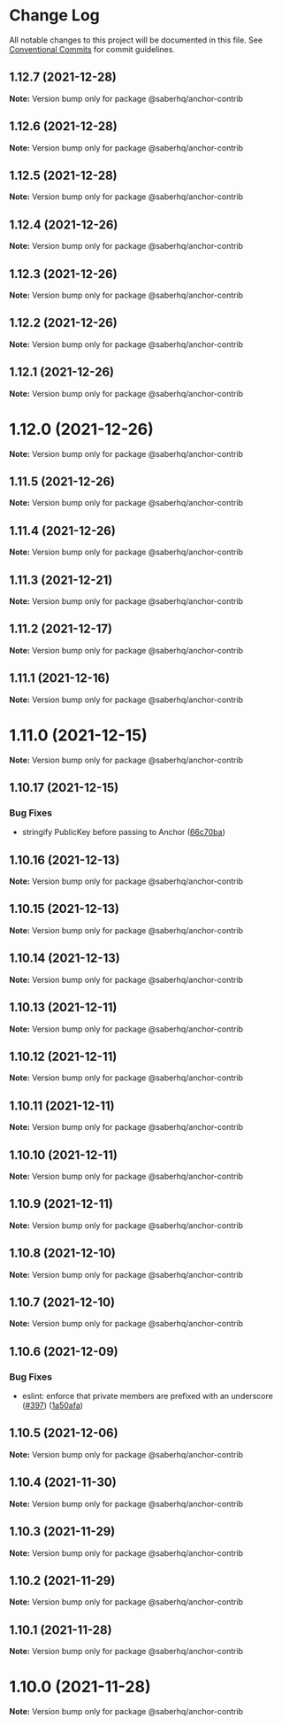 # Change Log

All notable changes to this project will be documented in this file.
See [Conventional Commits](https://conventionalcommits.org) for commit guidelines.

## 1.12.7 (2021-12-28)

**Note:** Version bump only for package @saberhq/anchor-contrib





## 1.12.6 (2021-12-28)

**Note:** Version bump only for package @saberhq/anchor-contrib





## 1.12.5 (2021-12-28)

**Note:** Version bump only for package @saberhq/anchor-contrib





## 1.12.4 (2021-12-26)

**Note:** Version bump only for package @saberhq/anchor-contrib





## 1.12.3 (2021-12-26)

**Note:** Version bump only for package @saberhq/anchor-contrib





## 1.12.2 (2021-12-26)

**Note:** Version bump only for package @saberhq/anchor-contrib





## 1.12.1 (2021-12-26)

**Note:** Version bump only for package @saberhq/anchor-contrib





# 1.12.0 (2021-12-26)

**Note:** Version bump only for package @saberhq/anchor-contrib





## 1.11.5 (2021-12-26)

**Note:** Version bump only for package @saberhq/anchor-contrib





## 1.11.4 (2021-12-26)

**Note:** Version bump only for package @saberhq/anchor-contrib





## 1.11.3 (2021-12-21)

**Note:** Version bump only for package @saberhq/anchor-contrib





## 1.11.2 (2021-12-17)

**Note:** Version bump only for package @saberhq/anchor-contrib





## 1.11.1 (2021-12-16)

**Note:** Version bump only for package @saberhq/anchor-contrib





# 1.11.0 (2021-12-15)

**Note:** Version bump only for package @saberhq/anchor-contrib





## 1.10.17 (2021-12-15)

### Bug Fixes

- stringify PublicKey before passing to Anchor ([66c70ba](https://github.com/saber-hq/saber-common/commit/66c70ba0c6fd88e9eb8a9361ce31c6c157d2f37d))

## 1.10.16 (2021-12-13)

**Note:** Version bump only for package @saberhq/anchor-contrib

## 1.10.15 (2021-12-13)

**Note:** Version bump only for package @saberhq/anchor-contrib

## 1.10.14 (2021-12-13)

**Note:** Version bump only for package @saberhq/anchor-contrib

## 1.10.13 (2021-12-11)

**Note:** Version bump only for package @saberhq/anchor-contrib

## 1.10.12 (2021-12-11)

**Note:** Version bump only for package @saberhq/anchor-contrib

## 1.10.11 (2021-12-11)

**Note:** Version bump only for package @saberhq/anchor-contrib

## 1.10.10 (2021-12-11)

**Note:** Version bump only for package @saberhq/anchor-contrib

## 1.10.9 (2021-12-11)

**Note:** Version bump only for package @saberhq/anchor-contrib

## 1.10.8 (2021-12-10)

**Note:** Version bump only for package @saberhq/anchor-contrib

## 1.10.7 (2021-12-10)

**Note:** Version bump only for package @saberhq/anchor-contrib

## 1.10.6 (2021-12-09)

### Bug Fixes

- eslint: enforce that private members are prefixed with an underscore ([#397](https://github.com/saber-hq/saber-common/issues/397)) ([1a50afa](https://github.com/saber-hq/saber-common/commit/1a50afaf13cb4389ba009fd4bdf206a4db2cad93))

## 1.10.5 (2021-12-06)

**Note:** Version bump only for package @saberhq/anchor-contrib

## 1.10.4 (2021-11-30)

**Note:** Version bump only for package @saberhq/anchor-contrib

## 1.10.3 (2021-11-29)

**Note:** Version bump only for package @saberhq/anchor-contrib

## 1.10.2 (2021-11-29)

**Note:** Version bump only for package @saberhq/anchor-contrib

## 1.10.1 (2021-11-28)

**Note:** Version bump only for package @saberhq/anchor-contrib

# 1.10.0 (2021-11-28)

**Note:** Version bump only for package @saberhq/anchor-contrib
